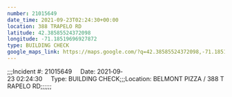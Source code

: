 ```yaml
---
number: 21015649
date_time: 2021-09-23T02:24:30+00:00
location: 388 TRAPELO RD
latitude: 42.38585524372098
longitude: -71.18519696927872
type: BUILDING CHECK
google_maps_link: https://maps.google.com/?q=42.38585524372098,-71.18519696927872
---
```


;;;Incident #: 21015649     Date: 2021‐09‐23 02:24:30     Type: BUILDING CHECK;;;Location: BELMONT PIZZA / 388 TRAPELO RD;;;;;;
